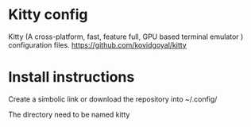 Kitty config
============

Kitty (A cross-platform, fast, feature full, GPU based terminal emulator ) configuration files.
https://github.com/kovidgoyal/kitty

Install instructions
====================

Create a simbolic link or download the repository into ~/.config/

The directory need to be named kitty

